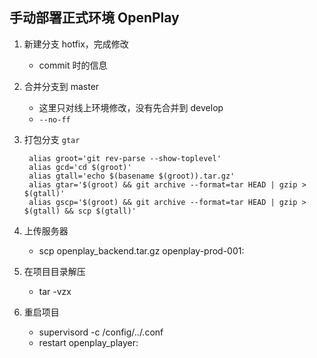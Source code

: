 ## 手动部署正式环境 OpenPlay 

1. 新建分支 hotfix，完成修改
    - commit 时的信息
2. 合并分支到 master
    - 这里只对线上环境修改，没有先合并到 develop
    - `--no-ff`
3. 打包分支 `gtar`
        
        alias groot='git rev-parse --show-toplevel'
        alias gcd='cd $(groot)'
        alias gtall='echo $(basename $(groot)).tar.gz'
        alias gtar='$(groot) && git archive --format=tar HEAD | gzip > $(gtall)'
        alias gscp='$(groot) && git archive --format=tar HEAD | gzip > $(gtall) && scp $(gtall)'

4. 上传服务器
    - scp openplay_backend.tar.gz openplay-prod-001:
5. 在项目目录解压
    - tar -vzx
6. 重启项目
    - supervisord -c /config/../.conf
    - restart openplay_player:



